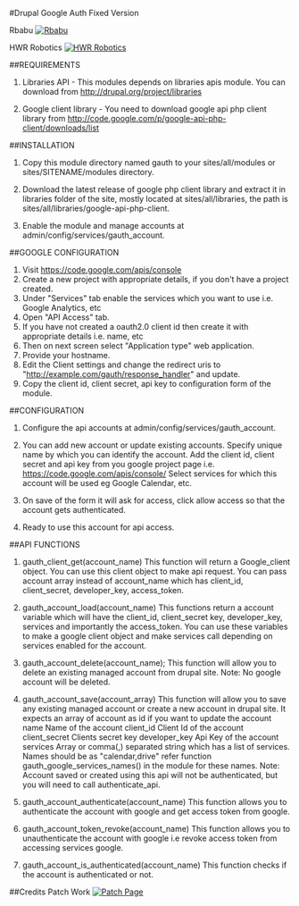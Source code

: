 #Drupal Google Auth Fixed Version

Rbabu [![Rbabu](http://www.rbabu.me/favicon.png)](http://www.rbabu.me)


HWR Robotics [![HWR Robotics](http://hwrrobotics.com/logo.png)](http://hwrrobotics.com/)

##REQUIREMENTS

1. Libraries API - This modules depends on libraries apis module.
You can download from http://drupal.org/project/libraries
    
2. Google client library - You need to download google api php client library
from http://code.google.com/p/google-api-php-client/downloads/list


##INSTALLATION

1. Copy this module directory named gauth to your sites/all/modules or
   sites/SITENAME/modules directory.

2. Download the latest release of google php client library and
   extract it in libraries folder of the site, mostly located at
   sites/all/libraries, the path is sites/all/libraries/google-api-php-client.

3. Enable the module and manage accounts at
   admin/config/services/gauth_account.


##GOOGLE CONFIGURATION

1. Visit https://code.google.com/apis/console
2. Create a new project with appropriate details,
   if you don't have a project created.
3. Under "Services" tab enable the services which you want to use
   i.e. Google Analytics, etc
4. Open "API Access" tab.
5. If you have not created a oauth2.0 client id then create it
   with appropriate details i.e. name, etc
6. Then on next screen select "Application type" web application.
7. Provide your hostname.
8. Edit the Client settings and change the redirect uris to
   "http://example.com/gauth/response_handler" and update.
9. Copy the client id, client secret, api key
   to configuration form of the module.


##CONFIGURATION

1. Configure the api accounts at admin/config/services/gauth_account.

2. You can add new account or update existing accounts.
    Specify unique name by which you can identify the account.
    Add the client id, client secret and api key from you google project page
    i.e. https://code.google.com/apis/console/
    Select services for which this account will be used eg Google Calendar, etc.

3. On save of the form it will ask for access,
   click allow access so that the account gets authenticated.

4. Ready to use this account for api access.


##API FUNCTIONS

1. gauth_client_get(account_name)
   This function will return a Google_client object.
   You can use this client object to make api request.
   You can pass account array instead of account_name which has client_id,
   client_secret, developer_key, access_token.

2. gauth_account_load(account_name)
   This functions return a account variable which will have the client_id,
   client_secret key, developer_key, services and importantly the access_token.
   You can use these variables to make a google client object
   and make services call depending on services enabled for the account.

3. gauth_account_delete(account_name);
   This function will allow you to delete an existing managed account
   from drupal site.
   Note: No google account will be deleted.

4. gauth_account_save(account_array)
   This function will allow you to save any existing managed account or
   create a new account in drupal site. It expects an array of account as
   id if you want to update the account
   name Name of the account
   client_id Client Id of the account
   client_secret Clients secret key
   developer_key Api Key of the account
   services Array or comma(,) separated string which has a list of services.
   Names should be as "calendar,drive" refer
   function gauth_google_services_names() in the module for these names.
   Note: Account saved or created using this api will not be authenticated,
         but you will need to call authenticate_api.

5. gauth_account_authenticate(account_name)
   This function allows you to authenticate the account with google and
   get access token from google.

6. gauth_account_token_revoke(account_name)	
   This function allows you to unauthenticate the account with google
   i.e revoke access token from accessing services google.

7. gauth_account_is_authenticated(account_name)
   This function checks if the account is authenticated or not.

##Credits
Patch Work [![Patch Page](https://www.drupal.org/node/2309857)](https://www.drupal.org/node/2309857)

